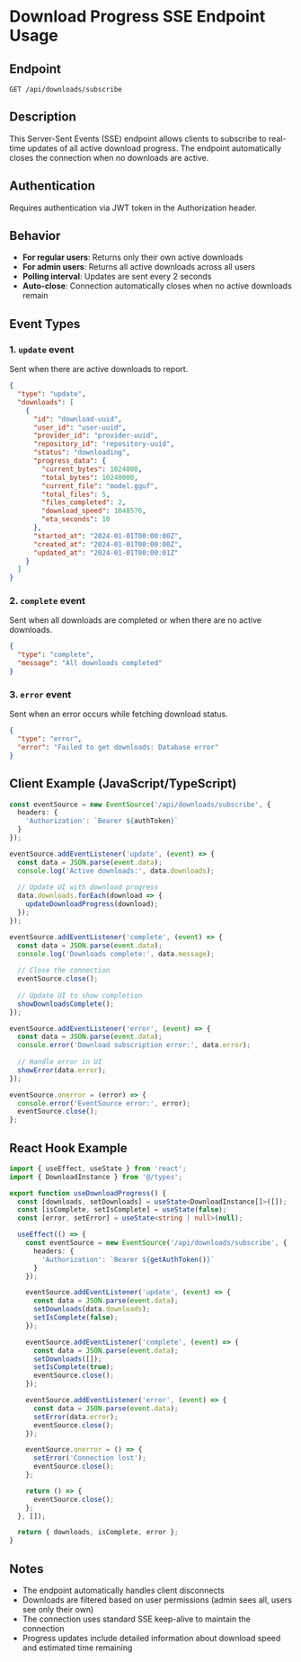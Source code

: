 # Download Progress SSE Endpoint Usage

## Endpoint
`GET /api/downloads/subscribe`

## Description
This Server-Sent Events (SSE) endpoint allows clients to subscribe to real-time updates of all active download progress. The endpoint automatically closes the connection when no downloads are active.

## Authentication
Requires authentication via JWT token in the Authorization header.

## Behavior
- **For regular users**: Returns only their own active downloads
- **For admin users**: Returns all active downloads across all users
- **Polling interval**: Updates are sent every 2 seconds
- **Auto-close**: Connection automatically closes when no active downloads remain

## Event Types

### 1. `update` event
Sent when there are active downloads to report.

```json
{
  "type": "update",
  "downloads": [
    {
      "id": "download-uuid",
      "user_id": "user-uuid",
      "provider_id": "provider-uuid",
      "repository_id": "repository-uuid",
      "status": "downloading",
      "progress_data": {
        "current_bytes": 1024000,
        "total_bytes": 10240000,
        "current_file": "model.gguf",
        "total_files": 5,
        "files_completed": 2,
        "download_speed": 1048576,
        "eta_seconds": 10
      },
      "started_at": "2024-01-01T00:00:00Z",
      "created_at": "2024-01-01T00:00:00Z",
      "updated_at": "2024-01-01T00:00:01Z"
    }
  ]
}
```

### 2. `complete` event
Sent when all downloads are completed or when there are no active downloads.

```json
{
  "type": "complete",
  "message": "All downloads completed"
}
```

### 3. `error` event
Sent when an error occurs while fetching download status.

```json
{
  "type": "error",
  "error": "Failed to get downloads: Database error"
}
```

## Client Example (JavaScript/TypeScript)

```typescript
const eventSource = new EventSource('/api/downloads/subscribe', {
  headers: {
    'Authorization': `Bearer ${authToken}`
  }
});

eventSource.addEventListener('update', (event) => {
  const data = JSON.parse(event.data);
  console.log('Active downloads:', data.downloads);
  
  // Update UI with download progress
  data.downloads.forEach(download => {
    updateDownloadProgress(download);
  });
});

eventSource.addEventListener('complete', (event) => {
  const data = JSON.parse(event.data);
  console.log('Downloads complete:', data.message);
  
  // Close the connection
  eventSource.close();
  
  // Update UI to show completion
  showDownloadsComplete();
});

eventSource.addEventListener('error', (event) => {
  const data = JSON.parse(event.data);
  console.error('Download subscription error:', data.error);
  
  // Handle error in UI
  showError(data.error);
});

eventSource.onerror = (error) => {
  console.error('EventSource error:', error);
  eventSource.close();
};
```

## React Hook Example

```typescript
import { useEffect, useState } from 'react';
import { DownloadInstance } from '@/types';

export function useDownloadProgress() {
  const [downloads, setDownloads] = useState<DownloadInstance[]>([]);
  const [isComplete, setIsComplete] = useState(false);
  const [error, setError] = useState<string | null>(null);

  useEffect(() => {
    const eventSource = new EventSource('/api/downloads/subscribe', {
      headers: {
        'Authorization': `Bearer ${getAuthToken()}`
      }
    });

    eventSource.addEventListener('update', (event) => {
      const data = JSON.parse(event.data);
      setDownloads(data.downloads);
      setIsComplete(false);
    });

    eventSource.addEventListener('complete', (event) => {
      const data = JSON.parse(event.data);
      setDownloads([]);
      setIsComplete(true);
      eventSource.close();
    });

    eventSource.addEventListener('error', (event) => {
      const data = JSON.parse(event.data);
      setError(data.error);
      eventSource.close();
    });

    eventSource.onerror = () => {
      setError('Connection lost');
      eventSource.close();
    };

    return () => {
      eventSource.close();
    };
  }, []);

  return { downloads, isComplete, error };
}
```

## Notes
- The endpoint automatically handles client disconnects
- Downloads are filtered based on user permissions (admin sees all, users see only their own)
- The connection uses standard SSE keep-alive to maintain the connection
- Progress updates include detailed information about download speed and estimated time remaining